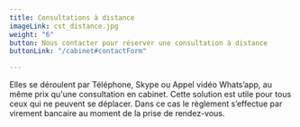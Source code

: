 ```yaml
---
title: Consultations à distance
imageLink: cst_distance.jpg
weight: "6"
button: Nous contacter pour réserver une consultation à distance
buttonLink: "/cabinet#contactForm"

---
```

Elles se déroulent par Téléphone, Skype ou Appel vidéo Whats’app, au même prix qu'une consultation en cabinet. Cette solution est utile pour tous ceux qui ne peuvent se déplacer. Dans ce cas le règlement s’effectue par virement bancaire au moment de la prise de rendez-vous.